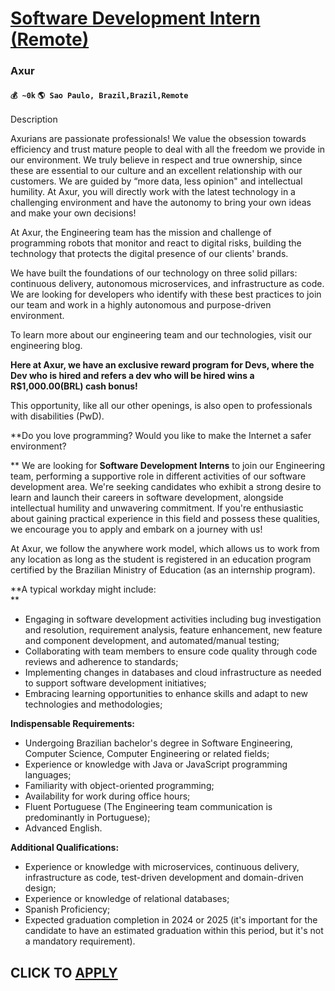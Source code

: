 # [Software Development Intern (Remote)](https://www.remotewlb.com/apply/software-development-intern-remote)  
### Axur  
#### `💰 ~0k` `🌎 Sao Paulo, Brazil,Brazil,Remote`  

Description

Axurians are passionate professionals! We value the obsession towards efficiency and trust mature people to deal with all the freedom we provide in our environment. We truly believe in respect and true ownership, since these are essential to our culture and an excellent relationship with our customers. We are guided by “more data, less opinion" and intellectual humility. At Axur, you will directly work with the latest technology in a challenging environment and have the autonomy to bring your own ideas and make your own decisions!

  
At Axur, the Engineering team has the mission and challenge of programming robots that monitor and react to digital risks, building the technology that protects the digital presence of our clients' brands.

We have built the foundations of our technology on three solid pillars: continuous delivery, autonomous microservices, and infrastructure as code. We are looking for developers who identify with these best practices to join our team and work in a highly autonomous and purpose-driven environment.

  
To learn more about our engineering team and our technologies, visit our engineering blog.  
  
 **Here at Axur, we have an exclusive reward program for Devs, where the Dev who is hired and refers a dev who will be hired wins a R$1,000.00(BRL) cash bonus!**

This opportunity, like all our other openings, is also open to professionals with disabilities (PwD).

 **Do you love programming? Would you like to make the Internet a safer environment?  
  
** We are looking for **Software Development Interns** to join our Engineering team, performing a supportive role in different activities of our software development area. We're seeking candidates who exhibit a strong desire to learn and launch their careers in software development, alongside intellectual humility and unwavering commitment. If you're enthusiastic about gaining practical experience in this field and possess these qualities, we encourage you to apply and embark on a journey with us!

At Axur, we follow the anywhere work model, which allows us to work from any location as long as the student is registered in an education program certified by the Brazilian Ministry of Education (as an internship program).

 **A typical workday might include:  
**

  * Engaging in software development activities including bug investigation and resolution, requirement analysis, feature enhancement, new feature and component development, and automated/manual testing;
  * Collaborating with team members to ensure code quality through code reviews and adherence to standards;
  * Implementing changes in databases and cloud infrastructure as needed to support software development initiatives;
  * Embracing learning opportunities to enhance skills and adapt to new technologies and methodologies;

**Indispensable Requirements:**

  * Undergoing Brazilian bachelor's degree in Software Engineering, Computer Science, Computer Engineering or related fields;
  * Experience or knowledge with Java or JavaScript programming languages; 
  * Familiarity with object-oriented programming;
  * Availability for work during office hours;
  * Fluent Portuguese (The Engineering team communication is predominantly in Portuguese);
  * Advanced English.

**Additional Qualifications:**  

  * Experience or knowledge with microservices, continuous delivery, infrastructure as code, test-driven development and domain-driven design;
  * Experience or knowledge of relational databases;
  * Spanish Proficiency;
  * Expected graduation completion in 2024 or 2025 (it's important for the candidate to have an estimated graduation within this period, but it's not a mandatory requirement).

  
## CLICK TO [APPLY](https://www.remotewlb.com/apply/software-development-intern-remote)

